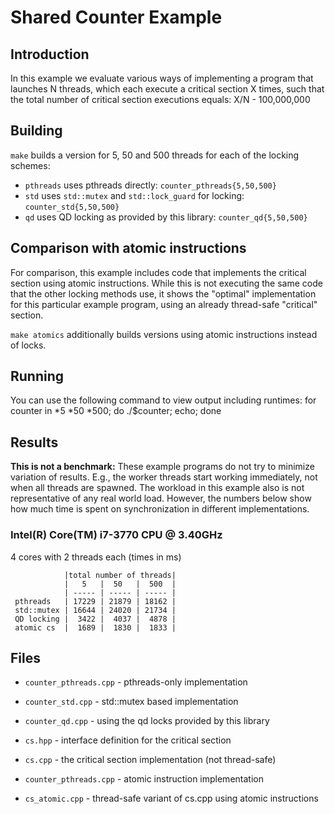 Shared Counter Example
======================
Introduction
------------
In this example we evaluate various ways of implementing a program that
launches N threads, which each execute a critical section X times,
such that the total number of critical section executions equals:
X/N - 100,000,000

Building
--------
`make`
builds a version for 5, 50 and 500 threads for each of the locking schemes:
 * `pthreads` uses pthreads directly: `counter_pthreads{5,50,500}`
 * `std` uses `std::mutex` and `std::lock_guard` for locking: `counter_std{5,50,500}`
 * `qd` uses QD locking as provided by this library: `counter_qd{5,50,500}`

Comparison with atomic instructions
-----------------------------------
For comparison, this example includes code that implements the critical section
using atomic instructions. While this is not executing the same code that the
other locking methods use, it shows the "optimal" implementation for this
particular example program, using an already thread-safe "critical" section.

`make atomics`
additionally builds versions using atomic instructions instead of locks.

Running
-------
You can use the following command to view output including runtimes:
    for counter in *5 *50 *500; do ./$counter; echo; done


Results
-------
**This is not a benchmark:**
These example programs do not try to minimize variation of results. E.g., the
worker threads start working immediately, not when all threads are spawned.
The workload in this example also is not representative of any real world load.
However, the numbers below show how much time is spent on synchronization in
different implementations.

### Intel(R) Core(TM) i7-3770 CPU @ 3.40GHz ###
4 cores with 2 threads each (times in ms)
```
            |total number of threads|
            |   5   |  50   |  500  |
            | ----- | ----- | ----- |
 pthreads   | 17229 | 21879 | 18162 |
 std::mutex | 16644 | 24020 | 21734 |
 QD locking |  3422 |  4037 |  4878 |
 atomic cs  |  1689 |  1830 |  1833 | 
```

Files
-----
* `counter_pthreads.cpp` - pthreads-only implementation
* `counter_std.cpp` - std::mutex based implementation
* `counter_qd.cpp` - using the qd locks provided by this library
* `cs.hpp` - interface definition for the critical section
* `cs.cpp` - the critical section implementation (not thread-safe)

* `counter_pthreads.cpp` - atomic instruction implementation
* `cs_atomic.cpp` - thread-safe variant of cs.cpp using atomic instructions
